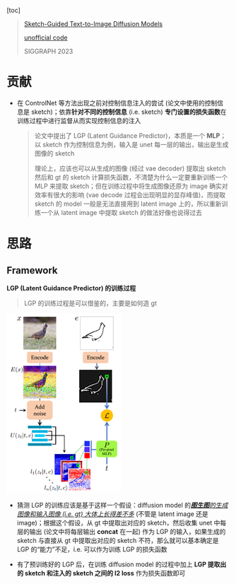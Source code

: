 [toc]

> [Sketch-Guided Text-to-Image Diffusion Models](https://arxiv.org/abs/2211.13752)
>
> [unofficial code](https://github.com/ogkalu2/Sketch-Guided-Stable-Diffusion)
>
> SIGGRAPH 2023

# 贡献

- 在 ControlNet 等方法出现之前对控制信息注入的尝试 (论文中使用的控制信息是 sketch)；依靠**针对不同的控制信息** (i.e. sketch) **专门设置的损失函数**在训练过程中进行监督从而实现控制信息的注入

  > 论文中提出了 LGP (Latent Guidance Predictor)，本质是一个 **MLP**；以 sketch 作为控制信息为例，输入是 unet 每一层的输出，输出是生成图像的 sketch
  >
  > 理论上，应该也可以从生成的图像 (经过 vae decoder) 提取出 sketch 然后和 gt 的 sketch 计算损失函数，不清楚为什么一定要重新训练一个 MLP 来提取 sketch；但在训练过程中将生成图像还原为 image 确实对效率有很大的影响 (vae decode 过程会出现明显的显存峰值)，而提取 sketch 的 model 一般是无法直接用到 latent image 上的，所以重新训练一个从 latent image 中提取 sketch 的做法好像也说得过去



# 思路

## Framework

**LGP (Latent Guidance Predictor) 的训练过程**

> LGP 的训练过程是可以借鉴的，主要是如何造 gt

<img src="assets/image-20250404220914876.png" alt="image-20250404220914876" style="zoom:50%;" />

- 猜测 LGP 的训练应该是基于这样一个假设：diffusion model 的<u>***图生图**的生成图像和输入图像 (i.e. gt) 大体上长得差不多*</u> (不管是 latent image 还是 image)；根据这个假设，从 gt 中提取出对应的 sketch，然后收集 unet 中每层的输出 (论文中将每层输出 **concat** 在一起) 作为 LGP 的输入，如果生成的 sketch 与直接从 gt 中提取出对应的 sketch 不符，那么就可以基本确定是 LGP 的“能力”不足，i.e. 可以作为训练 LGP 的损失函数

- 有了预训练好的 LGP 后，在训练 diffusion model 的过程中加上 **LGP 提取出的 sketch 和注入的 sketch 之间的 l2 loss** 作为损失函数即可

